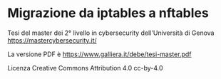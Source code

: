 # Migrazione da iptables a nftables

Tesi del master dei 2° livello in cybersecurity dell'Università di Genova
https://mastercybersecurity.it/

La versione PDF è https://www.galliera.it/debe/tesi-master.pdf

Licenza Creative Commons Attribution 4.0 cc-by-4.0
